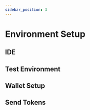 ```yaml
---
sidebar_position: 3
---
```


# Environment Setup

## IDE

## Test Environment

## Wallet Setup

## Send Tokens

